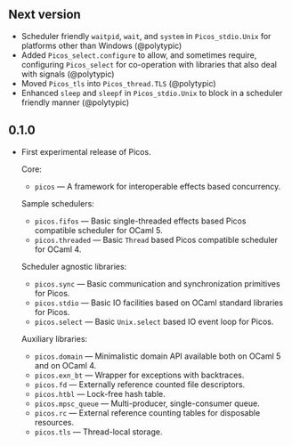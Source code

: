 ## Next version

- Scheduler friendly `waitpid`, `wait`, and `system` in `Picos_stdio.Unix` for
  platforms other than Windows (@polytypic)
- Added `Picos_select.configure` to allow, and sometimes require, configuring
  `Picos_select` for co-operation with libraries that also deal with signals
  (@polytypic)
- Moved `Picos_tls` into `Picos_thread.TLS` (@polytypic)
- Enhanced `sleep` and `sleepf` in `Picos_stdio.Unix` to block in a scheduler
  friendly manner (@polytypic)

## 0.1.0

- First experimental release of Picos.

  Core:

  - `picos` — A framework for interoperable effects based concurrency.

  Sample schedulers:

  - `picos.fifos` — Basic single-threaded effects based Picos compatible
    scheduler for OCaml 5.
  - `picos.threaded` — Basic `Thread` based Picos compatible scheduler for
    OCaml 4.

  Scheduler agnostic libraries:

  - `picos.sync` — Basic communication and synchronization primitives for Picos.
  - `picos.stdio` — Basic IO facilities based on OCaml standard libraries for
    Picos.
  - `picos.select` — Basic `Unix.select` based IO event loop for Picos.

  Auxiliary libraries:

  - `picos.domain` — Minimalistic domain API available both on OCaml 5 and on
    OCaml 4.
  - `picos.exn_bt` — Wrapper for exceptions with backtraces.
  - `picos.fd` — Externally reference counted file descriptors.
  - `picos.htbl` — Lock-free hash table.
  - `picos.mpsc_queue` — Multi-producer, single-consumer queue.
  - `picos.rc` — External reference counting tables for disposable resources.
  - `picos.tls` — Thread-local storage.
